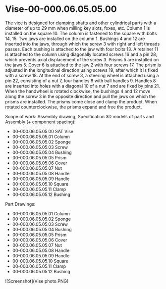 # Vise-00-000.06.05.05.00
The vice is designed for clamping shafts and other cylindrical parts with a diameter of up to 29 mm when milling key slots, foxes, etc.
Column 1 is installed on the square 10. The column is fastened to the square with bolts 14, 15. Two jaws are installed on the column 1. Bushings 4 and 12 are inserted into the jaws, through which the screw 3 with right and left threads passes. Each bushing is attached to the jaw with four bolts 13. A retainer 11 is attached to the column using diagonally located screws 16 and a pin 28, which prevents axial displacement of the screw 3. Prisms 5 are installed on the jaws 5. Cover 6 is attached to the jaw 2 with four screws 17.
The prism is adjusted in the longitudinal direction using screws 19, after which it is fixed with a screw 18. At the end of screw 3, a steering wheel is attached using a pin 22, consisting of a nut 7, four handles 8 with ball handles 9. Handles 8 are inserted into holes with a diagonal 10 of a nut 7 and are fixed by pins 21. When the handwheel is rotated clockwise, the bushings 4 and 12 move along the screw 3 in the opposite direction and pull the jaws on which the prisms are installed. The prisms come close and clamp the product. When rotated counterclockwise, the prisms expand and free the product.


Scope of work:
Assembly drawing, Specification
3D models of parts and Assembly (+ component spacing):
- 00-000.06.05.05.00 SAT Vise
- 00-000.06.05.05.01 Column
- 00-000.06.05.05.02 Sponge
- 00-000.06.05.05.03 Screw
- 00-000.06.05.05.04 Bushing
- 00-000.06.05.05.05 Prism
- 00-000.06.05.05.06 Cover
- 00-000.06.05.05.07 Nut
- 00-000.06.05.05.08 Handle
- 00-000.06.05.05.09 Handle
- 00-000.06.05.05.10 Square
- 00-000.06.05.05.11 Clamp
- 00-000.06.05.05.12 Bushing

Part Drawings:
- 00-000.06.05.05.01 Column
- 00-000.06.05.05.02 Sponge
- 00-000.06.05.05.03 Screw
- 00-000.06.05.05.04 Bushing
- 00-000.06.05.05.05 Prism
- 00-000.06.05.05.06 Cover
- 00-000.06.05.05.07 Nut
- 00-000.06.05.05.08 Handle
- 00-000.06.05.05.09 Handle
- 00-000.06.05.05.10 Square
- 00-000.06.05.05.11 Clamp
- 00-000.06.05.05.12 Bushing


![Screenshot](Vise photo.PNG)
